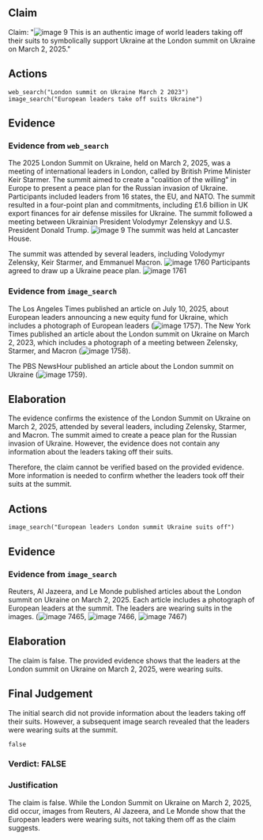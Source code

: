 ## Claim
Claim: "![image 9](media/12.jpg) This is an authentic image of world leaders taking off their suits to symbolically support Ukraine at the London summit on Ukraine on March 2, 2025."

## Actions
```
web_search("London summit on Ukraine March 2 2023")
image_search("European leaders take off suits Ukraine")
```

## Evidence
### Evidence from `web_search`
The 2025 London Summit on Ukraine, held on March 2, 2025, was a meeting of international leaders in London, called by British Prime Minister Keir Starmer. The summit aimed to create a "coalition of the willing" in Europe to present a peace plan for the Russian invasion of Ukraine. Participants included leaders from 16 states, the EU, and NATO. The summit resulted in a four-point plan and commitments, including £1.6 billion in UK export finances for air defense missiles for Ukraine. The summit followed a meeting between Ukrainian President Volodymyr Zelenskyy and U.S. President Donald Trump. ![image 9](media/12.jpg) The summit was held at Lancaster House.

The summit was attended by several leaders, including Volodymyr Zelensky, Keir Starmer, and Emmanuel Macron. ![image 1760](media/2025-08-07_19-05-1754593501-202220.jpg) Participants agreed to draw up a Ukraine peace plan. ![image 1761](media/2025-08-07_19-05-1754593510-965201.jpg)


### Evidence from `image_search`
The Los Angeles Times published an article on July 10, 2025, about European leaders announcing a new equity fund for Ukraine, which includes a photograph of European leaders (![image 1757](media/2025-08-07_19-04-1754593481-286909.jpg)). The New York Times published an article about the London summit on Ukraine on March 2, 2023, which includes a photograph of a meeting between Zelensky, Starmer, and Macron (![image 1758](media/2025-08-07_19-04-1754593481-585273.jpg)).

The PBS NewsHour published an article about the London summit on Ukraine (![image 1759](media/2025-08-07_19-04-1754593481-782380.jpg)).


## Elaboration
The evidence confirms the existence of the London Summit on Ukraine on March 2, 2025, attended by several leaders, including Zelensky, Starmer, and Macron. The summit aimed to create a peace plan for the Russian invasion of Ukraine. However, the evidence does not contain any information about the leaders taking off their suits.

Therefore, the claim cannot be verified based on the provided evidence. More information is needed to confirm whether the leaders took off their suits at the summit.


## Actions
```
image_search("European leaders London summit Ukraine suits off")
```

## Evidence
### Evidence from `image_search`
Reuters, Al Jazeera, and Le Monde published articles about the London summit on Ukraine on March 2, 2025. Each article includes a photograph of European leaders at the summit. The leaders are wearing suits in the images. (![image 7465](media/2025-08-30_07-45-1756539958-137515.jpg), ![image 7466](media/2025-08-30_07-45-1756539958-596608.jpg), ![image 7467](media/2025-08-30_07-45-1756539958-724185.jpg))


## Elaboration
The claim is false. The provided evidence shows that the leaders at the London summit on Ukraine on March 2, 2025, were wearing suits.


## Final Judgement
The initial search did not provide information about the leaders taking off their suits. However, a subsequent image search revealed that the leaders were wearing suits at the summit.

`false`

### Verdict: FALSE

### Justification
The claim is false. While the London Summit on Ukraine on March 2, 2025, did occur, images from Reuters, Al Jazeera, and Le Monde show that the European leaders were wearing suits, not taking them off as the claim suggests.
